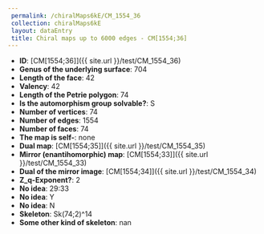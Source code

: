 ```yaml
--- 
 permalink: /chiralMaps6kE/CM_1554_36 
 collection: chiralMaps6kE
 layout: dataEntry
 title: Chiral maps up to 6000 edges - CM[1554;36]
---
```


- **ID**: [CM[1554;36]]({{ site.url }}/test/CM_1554_36)
- **Genus of the underlying surface**: 704
- **Length of the face**: 42
- **Valency**: 42
- **Length of the Petrie polygon**: 74
- **Is the automorphism group solvable?**: S
- **Number of vertices**: 74
- **Number of edges**: 1554
- **Number of faces**: 74
- **The map is self-**: none
- **Dual map**: [CM[1554;35]]({{ site.url }}/test/CM_1554_35)
- **Mirror (enantihomorphic) map**: [CM[1554;33]]({{ site.url }}/test/CM_1554_33)
- **Dual of the mirror image**: [CM[1554;34]]({{ site.url }}/test/CM_1554_34)
- **Z_q-Exponent?**: 2
- **No idea**:  29:33
- **No idea**: Y
- **No idea**: N
- **Skeleton**: Sk(74;2)^14
- **Some other kind of skeleton**: nan
